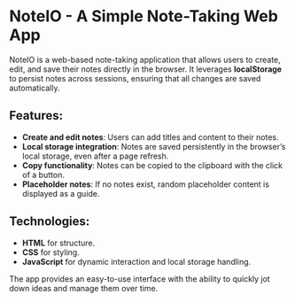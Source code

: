 # NoteIO - A Simple Note-Taking Web App

NoteIO is a web-based note-taking application that allows users to create, edit, and save their notes directly in the browser. It leverages **localStorage** to persist notes across sessions, ensuring that all changes are saved automatically.

## Features:
- **Create and edit notes**: Users can add titles and content to their notes.
- **Local storage integration**: Notes are saved persistently in the browser’s local storage, even after a page refresh.
- **Copy functionality**: Notes can be copied to the clipboard with the click of a button.
- **Placeholder notes**: If no notes exist, random placeholder content is displayed as a guide.

## Technologies:
- **HTML** for structure.
- **CSS** for styling.
- **JavaScript** for dynamic interaction and local storage handling.

The app provides an easy-to-use interface with the ability to quickly jot down ideas and manage them over time.
